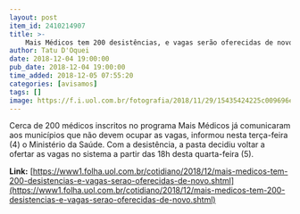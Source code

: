 ```yaml
---
layout: post
item_id: 2410214907
title: >-
    Mais Médicos tem 200 desistências, e vagas serão oferecidas de novo
author: Tatu D'Oquei
date: 2018-12-04 19:00:00
pub_date: 2018-12-04 19:00:00
time_added: 2018-12-05 07:55:20
categories: [avisamos]
tags: []
image: https://f.i.uol.com.br/fotografia/2018/11/29/15435424225c009696e07d6_1543542422_3x2_rt.jpg
---
```


Cerca de 200 médicos inscritos no programa Mais Médicos já comunicaram aos municípios que não devem ocupar as vagas, informou nesta terça-feira (4) o Ministério da Saúde. Com a desistência, a pasta decidiu voltar a ofertar as vagas no sistema a partir das 18h desta quarta-feira (5).

**Link:** [https://www1.folha.uol.com.br/cotidiano/2018/12/mais-medicos-tem-200-desistencias-e-vagas-serao-oferecidas-de-novo.shtml](https://www1.folha.uol.com.br/cotidiano/2018/12/mais-medicos-tem-200-desistencias-e-vagas-serao-oferecidas-de-novo.shtml)

